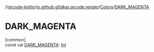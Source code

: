 //[qrcode-kotlin](../../../index.md)/[io.github.g0dkar.qrcode.render](../index.md)/[Colors](index.md)/[DARK_MAGENTA](-d-a-r-k_-m-a-g-e-n-t-a.md)

# DARK_MAGENTA

[common]\
const val [DARK_MAGENTA](-d-a-r-k_-m-a-g-e-n-t-a.md): [Int](https://kotlinlang.org/api/latest/jvm/stdlib/kotlin/-int/index.html)
